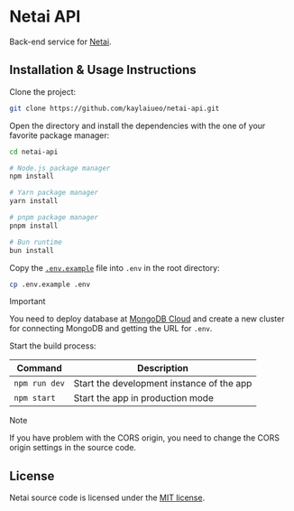 # Netai API

Back-end service for [Netai](https://netai.vercel.app).

## Installation & Usage Instructions

Clone the project:

```sh
git clone https://github.com/kaylaiueo/netai-api.git
```

Open the directory and install the dependencies with the one of your favorite
package manager:

```sh
cd netai-api

# Node.js package manager
npm install

# Yarn package manager
yarn install

# pnpm package manager
pnpm install

# Bun runtime
bun install
```

Copy the [`.env.example`](.env.example) file into `.env` in the root directory:

```sh
cp .env.example .env
```

> [!IMPORTANT]
> You need to deploy database at [MongoDB Cloud](https://cloud.mongodb.com/) and
> create a new cluster for connecting MongoDB and getting the URL for `.env`.

Start the build process:

| Command       | Description                               |
| ------------- | ----------------------------------------- |
| `npm run dev` | Start the development instance of the app |
| `npm start`   | Start the app in production mode          |

> [!NOTE]
> If you have problem with the CORS origin, you need to change the CORS origin
> settings in the source code.

## License

Netai source code is licensed under the [MIT license](LICENSE).
